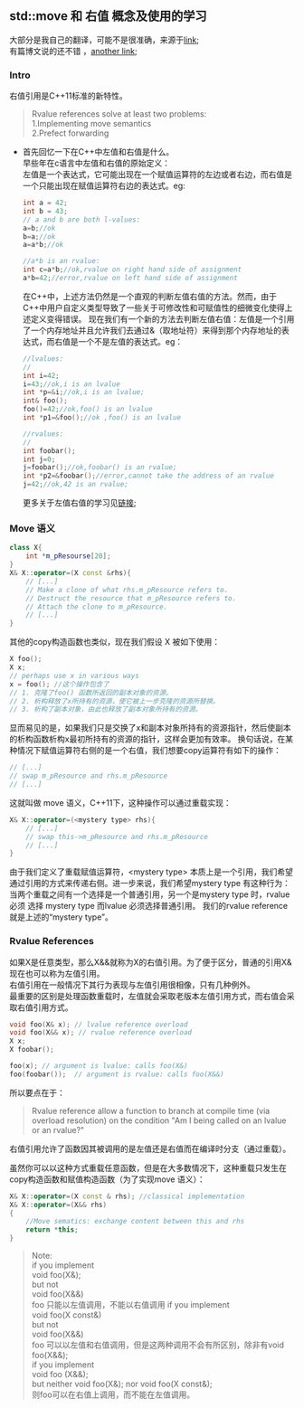 ## std::move 和 右值 概念及使用的学习
大部分是我自己的翻译，可能不是很准确，来源于[link](http://thbecker.net/articles/rvalue_references/section_01.html);   
 有篇博文说的还不错 ，[another link](http://www.cnblogs.com/catch/p/3507883.html);
### Intro   
右值引用是C++11标准的新特性。

> Rvalue references solve at least two problems:   
> 1.Implementing move semantics   
> 2.Prefect forwarding   

+ 首先回忆一下在C++中左值和右值是什么。   
早些年在c语言中左值和右值的原始定义：   
	左值是一个表达式，它可能出现在一个赋值运算符的左边或者右边，而右值是一个只能出现在赋值运算符右边的表达式。eg:   
    ```c++
    int a = 42;
    int b = 43;
    // a and b are both l-values:
    a=b;//ok
    b=a;//ok
    a=a*b;//ok
    
    //a*b is an rvalue:
    int c=a*b;//ok,rvalue on right hand side of assignment
    a*b=42;//error,rvalue on left hand side of assignment
    ```
    在C++中，上述方法仍然是一个直观的判断左值右值的方法。然而，由于C++中用户自定义类型导致了一些关于可修改性和可赋值性的细微变化使得上述定义变得错误。
    现在我们有一个新的方法去判断左值右值：左值是一个引用了一个内存地址并且允许我们去通过&（取地址符）来得到那个内存地址的表达式，而右值是一个不是左值的表达式。eg：   
    ```c++
    //lvalues:
    //
    int i=42;
    i=43;//ok,i is an lvalue
    int *p=&i;//ok,i is an lvalue;
    int& foo();
    foo()=42;//ok,foo() is an lvalue
    int *p1=&foo();//ok ,foo() is an lvalue
    
    //rvalues:
    //
    int foobar();
    int j=0;
    j=foobar();//ok,foobar() is an rvalue;
    int *p2=&foobar();//error,cannot take the address of an rvalue
    j=42;//ok,42 is an rvalue;
    ```
    
    更多关于左值右值的学习见[链接](https://accu.org/index.php/journals/227);   
    
### Move 语义     
```c++
class X{
	int *m_pResourse[20];
}
X& X::operator=(X const &rhs){
	// [...]
    // Make a clone of what rhs.m_pResource refers to.
    // Destruct the resource that m_pResource refers to.
    // Attach the clone to m_pResource.
    // [...]
}
```   
其他的copy构造函数也类似，现在我们假设 X 被如下使用：
```c++
X foo();
X x;
// perhaps use x in various ways
x = foo(); //这个操作包含了 
// 1. 克隆了foo() 函数所返回的副本对象的资源。    
// 2. 析构释放了x所持有的资源，使它被上一步克隆的资源所替换。 
// 3. 析构了副本对象，由此也释放了副本对象所持有的资源。
```
显而易见的是，如果我们只是交换了x和副本对象所持有的资源指针，然后使副本的析构函数析构x最初所持有的资源的指针，这样会更加有效率。
换句话说，在某种情况下赋值运算符右侧的是一个右值，我们想要copy运算符有如下的操作：
```c++
// [...]
// swap m_pResource and rhs.m_pResource
// [...]
```
这就叫做 move 语义，C++11下，这种操作可以通过重载实现：
```c++
X& X::operator=(<mystery type> rhs){ 
	// [...]
    // swap this->m_pResource and rhs.m_pResource
    // [...]
}
```   
由于我们定义了重载赋值运算符，&lt;mystery type&gt; 本质上是一个引用，我们希望通过引用的方式来传递右侧。进一步来说，我们希望mystery type 有这种行为：当两个重载之间有一个选择是一个普通引用，另一个是mystery type 时，rvalue 必须 选择 mystery type 而lvalue 必须选择普通引用。
我们的rvalue reference就是上述的“mystery type”。   
### Rvalue References   
如果X是任意类型，那么X&&就称为X的右值引用。为了便于区分，普通的引用X&现在也可以称为左值引用。   
右值引用在一般情况下其行为表现与左值引用很相像，只有几种例外。   
最重要的区别是处理函数重载时，左值就会采取老版本左值引用方式，而右值会采取右值引用方式。    
```c++
void foo(X& x); // lvalue reference overload
void foo(X&& x); // rvalue reference overload
X x;
X foobar();

foo(x); // argument is lvalue: calls foo(X&)
foo(foobar());  // argument is rvalue: calls foo(X&&)
```   
所以要点在于：   
> Rvalue reference allow a function to branch at compile time (via overload resolution) on the condition "Am I being called on an lvalue or an rvalue?"   

右值引用允许了函数因其被调用的是左值还是右值而在编译时分支（通过重载）。   

虽然你可以以这种方式重载任意函数，但是在大多数情况下，这种重载只发生在 copy构造函数和赋值构造函数（为了实现move 语义）：
```c++
X& X::operator=(X const & rhs); //classical implementation
X& X::operator=(X&& rhs)
{
	//Move sematics: exchange content between this and rhs
    return *this;
}
```

> Note:   
> if you implement   
> void foo(X&);   
> but not   
> void foo(X&&)   
> foo 只能以左值调用，不能以右值调用
> if you implement   
> void foo(X const&)   
> but not   
> void foo(X&&)   
> foo 可以以左值和右值调用，但是这两种调用不会有所区别，除非有void foo(X&&);   
> if you implement   
> void foo (X&&);   
> but neither void foo(X&); nor void foo(X const&);   
> 则foo可以在右值上调用，而不能在左值调用。   

    
